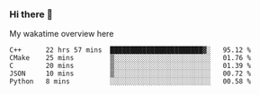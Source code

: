 ### Hi there 👋

<!--
**Jassy930/Jassy930** is a ✨ _special_ ✨ repository because its `README.md` (this file) appears on your GitHub profile.

Here are some ideas to get you started:

- 🔭 I’m currently working on ...
- 🌱 I’m currently learning ...
- 👯 I’m looking to collaborate on ...
- 🤔 I’m looking for help with ...
- 💬 Ask me about ...
- 📫 How to reach me: ...
- 😄 Pronouns: ...
- ⚡ Fun fact: ...
-->

My wakatime overview here
<!--START_SECTION:waka-->
```text
C++      22 hrs 57 mins  ███████████████████████▓░   95.12 % 
CMake    25 mins         ▒░░░░░░░░░░░░░░░░░░░░░░░░   01.76 % 
C        20 mins         ▒░░░░░░░░░░░░░░░░░░░░░░░░   01.39 % 
JSON     10 mins         ▒░░░░░░░░░░░░░░░░░░░░░░░░   00.72 % 
Python   8 mins          ░░░░░░░░░░░░░░░░░░░░░░░░░   00.58 % 
```
<!--END_SECTION:waka-->
